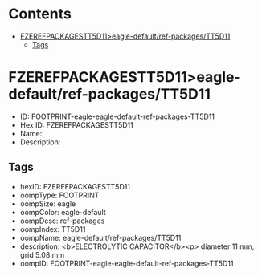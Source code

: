 



Contents
========

* [FZEREFPACKAGESTT5D11>eagle-default/ref-packages/TT5D11](#fzerefpackagestt5d11eagle-defaultref-packagestt5d11)
	* [Tags](#tags)

# FZEREFPACKAGESTT5D11>eagle-default/ref-packages/TT5D11

- ID: FOOTPRINT-eagle-eagle-default-ref-packages-TT5D11
- Hex ID: FZEREFPACKAGESTT5D11
- Name: 
- Description: 

## Tags

- hexID: FZEREFPACKAGESTT5D11
- oompType: FOOTPRINT
- oompSize: eagle
- oompColor: eagle-default
- oompDesc: ref-packages
- oompIndex: TT5D11
- oompName: eagle-default/ref-packages/TT5D11
- description: &lt;b&gt;ELECTROLYTIC CAPACITOR&lt;/b&gt;&lt;p&gt;&#xD;
diameter 11 mm, grid 5.08 mm
- oompID: FOOTPRINT-eagle-eagle-default-ref-packages-TT5D11
